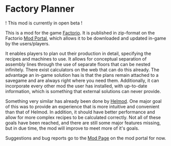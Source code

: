 # Factory Planner

! This mod is currently in open beta !

This is a mod for the game [Factorio](https://www.factorio.com). It is published in zip-format on the Factorio [Mod Portal](https://mods.factorio.com/), which allows it to be downloaded and updated in-game by the users/players.

It enables players to plan out their production in detail, specifying the recipes and machines to use. It allows for conceptual separation of assembly lines through the use of separate floors that can be nested infinitely. There exist calculators on the web that can do this already. The advantage an in-game solution has is that the plans remain attached to a savegame and are always right where you need them. Additionally, it can incorporate every other mod the user has installed, with up-to-date information, which is something that external solutions can never provide.

Something very similar has already been done by [Helmod](https://mods.factorio.com/mod/helmod). One major goal of this was to provide an experience that is more intuitive and convenient than that of Helmod. In addition, it should have better performance and allow for more complex recipes to be calculated correctly. Not all of these goals have been reached, and there are still some major features missing, but in due time, the mod will improve to meet more of it's goals.

Suggestions and bug reports go to the [Mod Page](https://mods.factorio.com/mod/factoryplanner/discussion) on the mod portal for now.